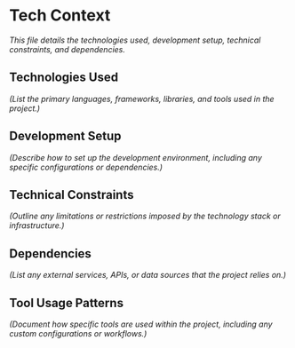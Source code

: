 # Tech Context

_This file details the technologies used, development setup, technical constraints, and dependencies._

## Technologies Used

_(List the primary languages, frameworks, libraries, and tools used in the project.)_

## Development Setup

_(Describe how to set up the development environment, including any specific configurations or dependencies.)_

## Technical Constraints

_(Outline any limitations or restrictions imposed by the technology stack or infrastructure.)_

## Dependencies

_(List any external services, APIs, or data sources that the project relies on.)_

## Tool Usage Patterns

_(Document how specific tools are used within the project, including any custom configurations or workflows.)_
